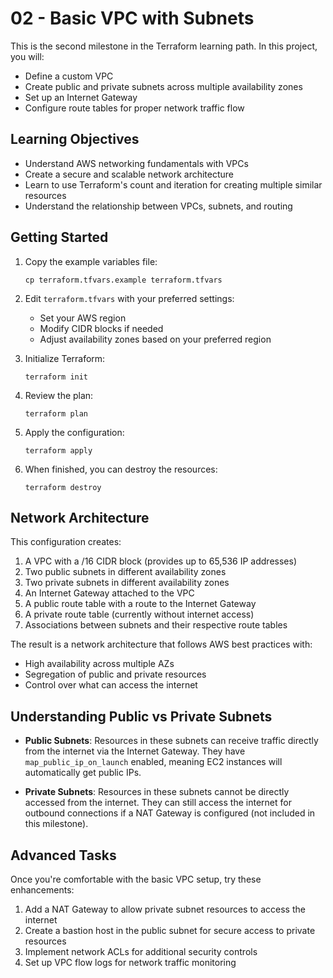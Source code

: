 # 02 - Basic VPC with Subnets

This is the second milestone in the Terraform learning path. In this project, you will:
- Define a custom VPC
- Create public and private subnets across multiple availability zones
- Set up an Internet Gateway
- Configure route tables for proper network traffic flow

## Learning Objectives

- Understand AWS networking fundamentals with VPCs
- Create a secure and scalable network architecture
- Learn to use Terraform's count and iteration for creating multiple similar resources
- Understand the relationship between VPCs, subnets, and routing


## Getting Started

1. Copy the example variables file:
   ```
   cp terraform.tfvars.example terraform.tfvars
   ```

2. Edit `terraform.tfvars` with your preferred settings:
   - Set your AWS region
   - Modify CIDR blocks if needed
   - Adjust availability zones based on your preferred region

3. Initialize Terraform:
   ```
   terraform init
   ```

4. Review the plan:
   ```
   terraform plan
   ```

5. Apply the configuration:
   ```
   terraform apply
   ```

6. When finished, you can destroy the resources:
   ```
   terraform destroy
   ```

## Network Architecture

This configuration creates:

1. A VPC with a /16 CIDR block (provides up to 65,536 IP addresses)
2. Two public subnets in different availability zones
3. Two private subnets in different availability zones
4. An Internet Gateway attached to the VPC
5. A public route table with a route to the Internet Gateway
6. A private route table (currently without internet access)
7. Associations between subnets and their respective route tables

The result is a network architecture that follows AWS best practices with:
- High availability across multiple AZs
- Segregation of public and private resources
- Control over what can access the internet

## Understanding Public vs Private Subnets

- **Public Subnets**: Resources in these subnets can receive traffic directly from the internet via the Internet Gateway. They have `map_public_ip_on_launch` enabled, meaning EC2 instances will automatically get public IPs.

- **Private Subnets**: Resources in these subnets cannot be directly accessed from the internet. They can still access the internet for outbound connections if a NAT Gateway is configured (not included in this milestone).

## Advanced Tasks

Once you're comfortable with the basic VPC setup, try these enhancements:

1. Add a NAT Gateway to allow private subnet resources to access the internet
2. Create a bastion host in the public subnet for secure access to private resources
3. Implement network ACLs for additional security controls
4. Set up VPC flow logs for network traffic monitoring

